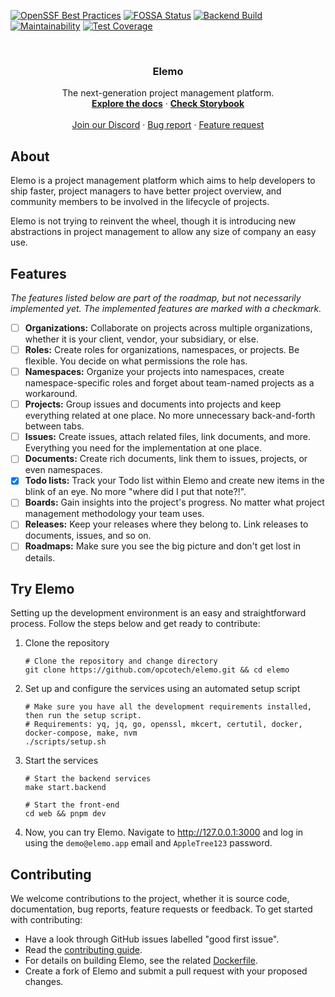 [![OpenSSF Best Practices](https://www.bestpractices.dev/projects/8801/badge)](https://www.bestpractices.dev/projects/8801)
[![FOSSA Status](https://app.fossa.com/api/projects/git%2Bgithub.com%2Fopcotech%2Felemo.svg?type=shield&issueType=license)](https://app.fossa.com/projects/git%2Bgithub.com%2Fopcotech%2Felemo?ref=badge_shield&issueType=license)
[![Backend Build](https://github.com/opcotech/elemo/actions/workflows/build-backend.yml/badge.svg)](https://github.com/opcotech/elemo/actions/workflows/build-backend.yml)
[![Maintainability](https://api.codeclimate.com/v1/badges/75d49d53fc2510bc9e0e/maintainability)](https://codeclimate.com/repos/643f9ba5f0900f00bb3c5881/maintainability)
[![Test Coverage](https://api.codeclimate.com/v1/badges/75d49d53fc2510bc9e0e/test_coverage)](https://codeclimate.com/repos/643f9ba5f0900f00bb3c5881/test_coverage)

<br />
<div align="center">
  <h3 align="center">Elemo</h3>

  <p align="center">
    The next-generation project management platform.
    <br />
    <a href="https://github.com/opcotech/elemo/tree/main/docs"><strong>Explore the docs</strong></a>
    ·
    <a href="https://github.com/opcotech/elemo/blob/main/CONTRIBUTING.md#web-component-design"><strong>Check Storybook</strong></a>
    <br />
    <br />
    <a href="https://discord.gg/sx9FPyXAdP">Join our Discord</a>
    ·
    <a href="https://github.com/opcotech/elemo/issues/new?assignees=&labels=bug%2Ctriage-needed&projects=&template=BUG-REPORT.yml">Bug report</a>
    ·
    <a href="https://github.com/opcotech/elemo/issues/new?assignees=&labels=question%2Cenhancement%2Ctriage-needed&projects=&template=FEATURE-REQUEST.yml">Feature request</a>
  </p>
</div>

## About

Elemo is a project management platform which aims to help developers to ship faster, project managers to have better
project overview, and community members to be involved in the lifecycle of projects.

Elemo is not trying to reinvent the wheel, though it is introducing new abstractions in project management to allow any
size of company an easy use.

## Features

_The features listed below are part of the roadmap, but not necessarily implemented yet. The implemented features are
marked with a checkmark._

- [ ] **Organizations:** Collaborate on projects across multiple organizations, whether it is your client, vendor, your
      subsidiary, or else.
- [ ] **Roles:** Create roles for organizations, namespaces, or projects. Be flexible. You decide on what permissions
      the role has.
- [ ] **Namespaces:** Organize your projects into namespaces, create namespace-specific roles and forget about
      team-named projects as a workaround.
- [ ] **Projects:** Group issues and documents into projects and keep everything related at one place. No more
      unnecessary back-and-forth between tabs.
- [ ] **Issues:** Create issues, attach related files, link documents, and more. Everything you need for the
      implementation at one place.
- [ ] **Documents:** Create rich documents, link them to issues, projects, or even namespaces.
- [x] **Todo lists:** Track your Todo list within Elemo and create new items in the blink of an eye. No more "where did
      I put that note?!".
- [ ] **Boards:** Gain insights into the project's progress. No matter what project management methodology your team
      uses.
- [ ] **Releases:** Keep your releases where they belong to. Link releases to documents, issues, and so on.
- [ ] **Roadmaps:** Make sure you see the big picture and don't get lost in details.

## Try Elemo

Setting up the development environment is an easy and straightforward process. Follow the steps below and get ready to
contribute:

1. Clone the repository

   ```shell
   # Clone the repository and change directory
   git clone https://github.com/opcotech/elemo.git && cd elemo
   ```

2. Set up and configure the services using an automated setup script

   ```shell
   # Make sure you have all the development requirements installed, then run the setup script.
   # Requirements: yq, jq, go, openssl, mkcert, certutil, docker, docker-compose, make, nvm
   ./scripts/setup.sh
   ```

3. Start the services

   ```shell
   # Start the backend services
   make start.backend

   # Start the front-end
   cd web && pnpm dev
   ```

4. Now, you can try Elemo. Navigate to http://127.0.0.1:3000 and log in using the `demo@elemo.app` email
   and `AppleTree123` password.

## Contributing

We welcome contributions to the project, whether it is source code, documentation, bug reports, feature requests or
feedback. To get started with contributing:

- Have a look through GitHub issues labelled "good first issue".
- Read the [contributing guide](https://github.com/opcotech/elemo/blob/main/CONTRIBUTING.md).
- For details on building Elemo, see the
  related [Dockerfile](https://github.com/opcotech/elemo/blob/main/build/package/Dockerfile).
- Create a fork of Elemo and submit a pull request with your proposed changes.
